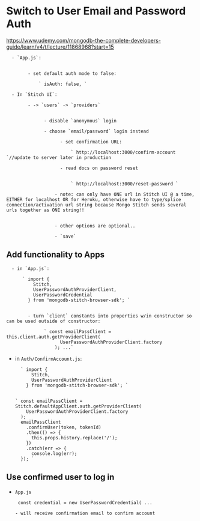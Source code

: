# Switch to User Email and Password Auth

https://www.udemy.com/mongodb-the-complete-developers-guide/learn/v4/t/lecture/11868968?start=15



      - `App.js`:


            - set default auth mode to false:

                ` isAuth: false, `

      - In `Stitch UI`:

            - -> `users` -> `providers`


                  - disable `anonymous` login

                  - choose `email/password` login instead

                        - set confirmation URL:

                            ` http://localhost:3000/confirm-account `//update to server later in production

                        - read docs on password reset


                            ` http://localhost:3000/reset-password `

                      - note: can only have ONE url in Stitch UI @ a time, EITHER for localhost OR for Heroku, otherwise have to type/splice connection/activation url string because Mongo Stitch sends several urls together as ONE string!!


                      - other options are optional..

                      - `save`


## Add functionality to Apps

      - in `App.js`:

          ` import {
              Stitch,
              UserPasswordAuthProviderClient,
              UserPasswordCredential
            } from 'mongodb-stitch-browser-sdk'; `


            - turn `client` constants into properties w/in constructor so can be used outside of constructor:

                  ` const emailPassClient = this.client.auth.getProviderClient(
                        UserPasswordAuthProviderClient.factory
                      ); ...`


  * in `Auth/ConfirmAccount.js`:

          ` import {
              Stitch,
              UserPasswordAuthProviderClient
            } from 'mongodb-stitch-browser-sdk'; `


        ` const emailPassClient = Stitch.defaultAppClient.auth.getProviderClient(
            UserPasswordAuthProviderClient.factory
          );
          emailPassClient
            .confirmUser(token, tokenId)
            .then(() => {
              this.props.history.replace('/');
            })
            .catch(err => {
              console.log(err);
          }); `


## Use confirmed user to log in


  - `App.js`

      ` const credential = new UserPasswordCredential( ...`

        - will receive confirmation email to confirm account
